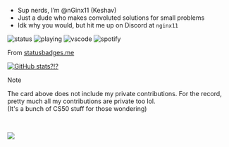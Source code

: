 <div id = "literally everything" align = center></div>




- Sup nerds, I’m @nGinx11 (Keshav)
- Just a dude who makes convoluted solutions for small problems
- Idk why you would, but hit me up on Discord at `nginx11`

![status](https://api.statusbadges.me/badge/status/666009900605898783?simple=true&style=plastic) ![playing](https://api.statusbadges.me/badge/playing/666009900605898783?style=plastic) ![vscode](https://api.statusbadges.me/badge/vscode/666009900605898783?style=plastic) ![spotify](https://api.statusbadges.me/badge/spotify/666009900605898783?style=plastic)

From [statusbadges.me](https://statusbadges.me/)

[![GitHub stats?!?](https://github-readme-stats.vercel.app/api?username=nGinx11&theme=transparent&include_all_commit=true)](https://github.com/anuraghazra/github-readme-stats)
> [!NOTE]
> The card above does not include my private contributions. For the record, pretty much all my contributions are private too lol. <br>
> (It's a bunch of CS50 stuff for those wondering)

<br>

![](https://komarev.com/ghpvc/?username=nGinx11&style=plastic&color=65e8b4&label=People+who+said+hi:&base=344) 


